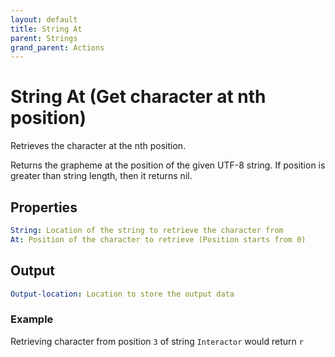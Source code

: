 ```yaml
---
layout: default
title: String At
parent: Strings
grand_parent: Actions
---
```

# String At (Get character at nth position)
Retrieves the character at the nth position.

Returns the grapheme at the position of the given UTF-8 string. If position is greater than string length, then it returns nil.

## Properties
```yaml
String: Location of the string to retrieve the character from
At: Position of the character to retrieve (Position starts from 0)
```

## Output
```yaml
Output-location: Location to store the output data
```

### Example
Retrieving character from position `3` of string `Interactor` would return `r`
